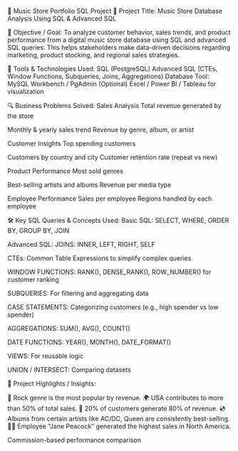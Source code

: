 🎵 Music Store Portfolio SQL Project
📌 Project Title:
Music Store Database Analysis Using SQL & Advanced SQL

🎯 Objective / Goal:
To analyze customer behavior, sales trends, and product performance from a digital music store database using SQL and advanced SQL queries. This helps stakeholders make data-driven decisions regarding marketing, product stocking, and regional sales strategies.

📂 Tools & Technologies Used:
   SQL (PostgreSQL)
   Advanced SQL (CTEs, Window Functions, Subqueries, Joins, Aggregations)
   Database Tool: MySQL Workbench / PgAdmin 
   (Optional) Excel / Power BI / Tableau for visualization

🔍 Business Problems Solved:
   Sales Analysis
   Total revenue generated by the store

   Monthly & yearly sales trend
   Revenue by genre, album, or artist

  Customer Insights
  Top spending customers

   Customers by country and city
   Customer retention rate (repeat vs new)

  Product Performance
  Most sold genres

  Best-selling artists and albums
  Revenue per media type
  
  Employee Performance
  Sales per employee
  Regions handled by each employee

  🛠️ Key SQL Queries & Concepts Used:
Basic SQL:
SELECT, WHERE, ORDER BY, GROUP BY, JOIN

Advanced SQL:
JOINS: INNER, LEFT, RIGHT, SELF

CTEs: Common Table Expressions to simplify complex queries

WINDOW FUNCTIONS: RANK(), DENSE_RANK(), ROW_NUMBER() for customer ranking

SUBQUERIES: For filtering and aggregating data

CASE STATEMENTS: Categorizing customers (e.g., high spender vs low spender)

AGGREGATIONS: SUM(), AVG(), COUNT()

DATE FUNCTIONS: YEAR(), MONTH(), DATE_FORMAT()

VIEWS: For reusable logic

UNION / INTERSECT: Comparing datasets


📝 Project Highlights / Insights:

🎯 Rock genre is the most popular by revenue.
🌍 USA contributes to more than 50% of total sales.
👥 20% of customers generate 80% of revenue.
💿 Albums from certain artists like AC/DC, Queen are consistently best-selling.
🧑‍💼 Employee “Jane Peacock” generated the highest sales in North America.



Commission-based performance comparison

